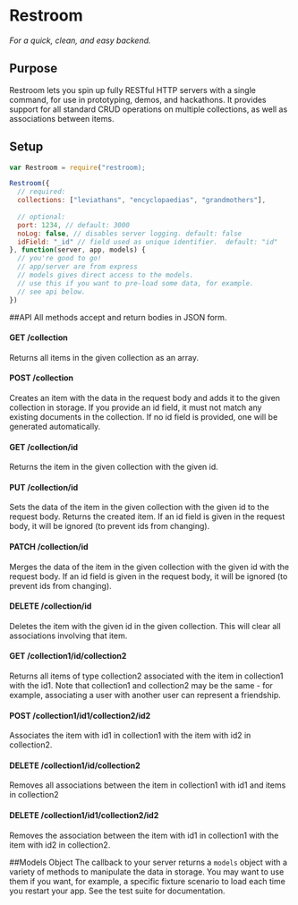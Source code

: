 # Restroom

_For a quick, clean, and easy backend._

## Purpose

Restroom lets you spin up fully RESTful HTTP servers with a single command, for use in prototyping, demos, and hackathons.  It provides support for all standard CRUD operations on multiple collections, as well as associations between items.

## Setup
```javascript
var Restroom = require("restroom);

Restroom({
  // required:
  collections: ["leviathans", "encyclopaedias", "grandmothers"],
  
  // optional:
  port: 1234, // default: 3000
  noLog: false, // disables server logging. default: false
  idField: "_id" // field used as unique identifier.  default: "id" 
}, function(server, app, models) {
  // you're good to go!
  // app/server are from express
  // models gives direct access to the models.
  // use this if you want to pre-load some data, for example.
  // see api below.
})
```

##API
All methods accept and return bodies in JSON form.
#### GET /collection
Returns all items in the given collection as an array.

#### POST /collection
Creates an item with the data in the request body and adds it to the given collection in storage.  If you provide an id field, it must not match any existing documents in the collection.  If no id field is provided, one will be generated automatically.

#### GET /collection/id
Returns the item in the given collection with the given id.

#### PUT /collection/id
Sets the data of the item in the given collection with the given id to the request body.  Returns the created item.  If an id field is given in the request body, it will be ignored (to prevent ids from changing).

#### PATCH /collection/id
Merges the data of the item in the given collection with the given id with the request body.  If an id field is given in the request body, it will be ignored (to prevent ids from changing).

#### DELETE /collection/id
Deletes the item with the given id in the given collection.  This will clear all associations involving that item.

#### GET /collection1/id/collection2
Returns all items of type collection2 associated with the item in collection1 with the id1.  Note that collection1 and collection2 may be the same - for example, associating a user with another user can represent a friendship.

#### POST /collection1/id1/collection2/id2
Associates the item with id1 in collection1 with the item with id2 in collection2.

#### DELETE /collection1/id/collection2
Removes all associations between the item in collection1 with id1 and items in collection2

#### DELETE /collection1/id1/collection2/id2
Removes the association between the item with id1 in collection1 with the item with id2 in collection2.

##Models Object
The callback to your server returns a `models` object with a variety of methods to manipulate the data in storage.  You may want to use them if you want, for example, a specific fixture scenario to load each time you restart your app.  See the test suite for documentation.